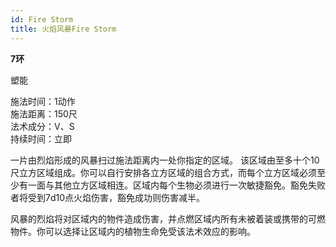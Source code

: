```yaml
---
id: Fire Storm
title: 火焰风暴Fire Storm
---
```


**7环**

塑能

施法时间：1动作  
施法距离：150尺  
法术成分：V、S  
持续时间：立即  


一片由烈焰形成的风暴扫过施法距离内一处你指定的区域。
该区域由至多十个10尺立方区域组成。你可以自行安排各立方区域的组合方式，而每个立方区域必须至少有一面与其他立方区域相连。区域内每个生物必须进行一次敏捷豁免。豁免失败者将受到7d10点火焰伤害，豁免成功则伤害减半。


风暴的烈焰将对区域内的物件造成伤害，并点燃区域内所有未被着装或携带的可燃物件。你可以选择让区域内的植物生命免受该法术效应的影响。
